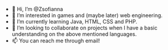- 👋 Hi, I’m @Zsofianna
- 👀 I’m interested in games and (maybe later) web engineering.
- 🌱 I’m currently learning Java, HTML, CSS and PHP.
- 💞️ I’m looking to collaborate on projects when I have a basic understanding on the above mentioned languages.
- 📫 You can reach me through email!

<!---
Zsofianna/Zsofianna is a ✨ special ✨ repository because its `README.md` (this file) appears on your GitHub profile.
You can click the Preview link to take a look at your changes.
--->
